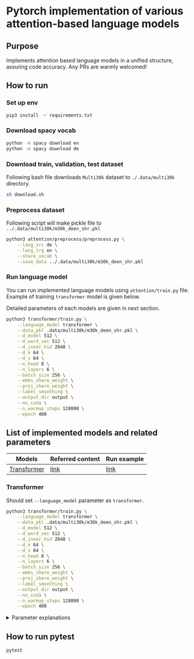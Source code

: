 # Pytorch implementation of various attention-based language models

## Purpose
Implements attention based language models in a unified structure, assuring code accuracy. Any PRs are warmly welcomed!

## How to run

### Set up env
```bash
pip3 install -r requirements.txt
```

### Download spacy vocab
```bash
python -m spacy download en
python -m spacy download de
```

### Download train, validation, test dataset
Following bash file downloads `Multi30k` dataset to `./.data/multi30k` directory.
```bash
sh download.sh
```

### Preprocess dataset
Following script will make pickle file to `../.data/multi30k/m30k_deen_shr.pkl`
```bash
python3 attention/preprocess/preprocess.py \
	--lang_src de \
	--lang_trg en \
	--share_vocab \
	--save_data ../.data/multi30k/m30k_deen_shr.pkl
```

### Run language model
You can run implemented language models using `attention/train.py` file. Example of training `transformer` model is given below.

Detailed parameters of each models are given in next section.
```bash
python3 transformer/train.py \
	--language_model transformer \
	--data_pkl .data/multi30k/m30k_deen_shr.pkl \
	--d_model 512 \
	--d_word_vec 512 \
	--d_inner_hid 2048 \
	--d_k 64 \
	--d_v 64 \
	--n_head 8 \
	--n_layers 6 \
	--batch_size 256 \
	--embs_share_weight \
	--proj_share_weight \
	--label_smoothing \
	--output_dir output \
	--no_cuda \
	--n_warmup_steps 128000 \
	--epoch 400
```

## List of implemented models and related parameters

|Models|Referred content|Run example|
|---|---|---|
|[Transformer](https://arxiv.org/abs/1706.03762)|[link](https://github.com/jadore801120/attention-is-all-you-need-pytorch)|[link](#Transformer)|

### Transformer
Should set `--language_model` parameter as `transformer`.
```bash
python3 transformer/train.py \
	--language_model transformer \
	--data_pkl .data/multi30k/m30k_deen_shr.pkl \
	--d_model 512 \
	--d_word_vec 512 \
	--d_inner_hid 2048 \
	--d_k 64 \
	--d_v 64 \
	--n_head 8 \
	--n_layers 6 \
	--batch_size 256 \
	--embs_share_weight \
	--proj_share_weight \
	--label_smoothing \
	--output_dir output \
	--no_cuda \
	--n_warmup_steps 128000 \
	--epoch 400
```
<details><summary>Parameter explanations</summary>

|Parameter name|Explanation|
|---|---|
|`language_model`|Name of `transformer`|
|`data_pkl`|Directory of preprocessed pickle file|
|`d_model`|Projection dimension of `q,k,v`|
|`d_word_vec`|Dimension of word vectors|
|`d_inner_hid`|Inner dimension when `feedforward network` is done|
|`d_k`|`d_model=d_k * n_head`|
|`d_v`|`d_model=d_v * n_head`|
|`n_head`|Number of multi-head attention|
|`batch_size`|Size of a batch|
|`embs_share_weight`|Whether sharing embedding weight between source, target vocab or not.<br>If set, both of vocab sizes will become **same**|
|`proj_share_weight`|Whether sharing embedding weight between target vocab and final projection vocab embedding|
|`label_smoothing`|Whether smoothing when calculating cross entropy|
|`output_dir`|Directory of model history, check point|
|`no_cuda`|Whether use cuda or not|
|`n_warmup_steps`|Warmup steps before training|
|`epoch`|number of epochs|
</details>

## How to run pytest
```
pytest
```